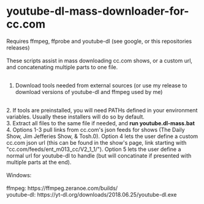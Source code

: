 # youtube-dl-mass-downloader-for-cc.com

Requires ffmpeg, ffprobe and youtube-dl (see google, or this repositories releases)
<br><br>
These scripts assist in mass downloading cc.com shows, or a custom url, and concatenating multiple parts to one file.
<br><br>
1. Download tools needed from external sources (or use my release to download versions of youtube-dl and ffmpeg used by me)
<br>
2. If tools are preinstalled, you will need PATHs defined in your environment variables. Usually these installers will do so by default.
<br>
3. Extract all files to the same file if needed, and <b>run youtube.dl-mass.bat</b>
<br>
4. Options 1-3 pull links from cc.com's json feeds for shows (The Daily Show, Jim Jefferies Show, & Tosh.0). Option 4 lets the user define a custom cc.com json url (this can be found in the show's page, link starting with "cc.com/feeds/ent_m013_cc/V2_1_1/"). Option 5 lets the user define a normal url for youtube-dl to handle (but will concatinate if presented with multiple parts at the end).
<br><br>
Windows:
<br><br>
ffmpeg: https://ffmpeg.zeranoe.com/builds/
<br>
youtube-dl: https://yt-dl.org/downloads/2018.06.25/youtube-dl.exe

